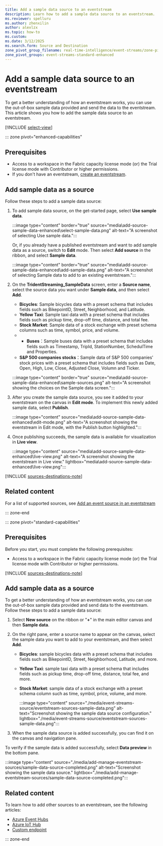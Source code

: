 ```yaml
---
title: Add a sample data source to an eventstream
description: Learn how to add a sample data source to an eventstream.
ms.reviewer: spelluru
ms.author: zhenxilin
author: alexlzx
ms.topic: how-to
ms.custom:
ms.date: 3/12/2025
ms.search.form: Source and Destination
zone_pivot_group_filename: real-time-intelligence/event-streams/zone-pivot-groups.json
zone_pivot_groups: event-streams-standard-enhanced
---
```


# Add a sample data source to an eventstream

To get a better understanding of how an eventstream works, you can use the out-of-box sample data provided and send the data to the eventstream. This article shows you how to add the sample data source to an eventstream. 

[!INCLUDE [select-view](./includes/select-view.md)]

::: zone pivot="enhanced-capabilities"  


## Prerequisites

- Access to a workspace in the Fabric capacity license mode (or) the Trial license mode with Contributor or higher permissions. 
- If you don't have an eventstream, [create an eventstream](create-manage-an-eventstream.md). 


## Add sample data as a source

Follow these steps to add a sample data source:

1. To add sample data source, on the get-started page, select **Use sample data**.

   :::image type="content" border="true" source="media\add-source-sample-data-enhanced\select-sample-data.png" alt-text="A screenshot of selecting Use sample data.":::

   Or, if you already have a published eventstream and want to add sample data as a source, switch to **Edit** mode. Then select **Add source** in the ribbon, and select **Sample data**.

   :::image type="content" border="true" source="media\add-source-sample-data-enhanced\add-sample-data.png" alt-text="A screenshot of selecting Sample data to add to an existing eventstream.":::
1. On the **TridentStreaming_SampleData** screen, enter a **Source name**, select the source data you want under **Sample data**, and then select **Add**.

   - **Bicycles**: Sample bicycles data with a preset schema that includes fields such as BikepointID, Street, Neighborhood, and Latitude.
   - **Yellow Taxi**: Sample taxi data with a preset schema that includes fields such as pickup time, drop-off time, distance, and total fee.
   - **Stock Market**: Sample data of a stock exchange with preset schema columns such as time, symbol, price, and volume.
   - - **Buses**：Sample buses data with a preset schema that includes fields such as Timestamp, TripId, StationNumber, SchedulTime and Properties.
   - **S&P 500 companies stocks**：Sample data of S&P 500 companies' stock prices with a preset schema that includes fields such as Date, Open, High, Low, Close, Adjusted Close, Volumn and Ticker.

   :::image type="content" border="true" source="media\add-source-sample-data-enhanced\sample-sources.png" alt-text="A screenshot showing the choices on the Sample data screen.":::
1. After you create the sample data source, you see it added to your eventstream on the canvas in **Edit mode**. To implement this newly added sample data, select **Publish**.

    :::image type="content" source="media\add-source-sample-data-enhanced\edit-mode.png" alt-text="A screenshot showing the eventstream in Edit mode, with the Publish button highlighted.":::
1. Once publishing succeeds, the sample data is available for visualization in **Live view**.

    :::image type="content" source="media\add-source-sample-data-enhanced\live-view.png" alt-text="A screenshot showing the eventstream in Live view." lightbox="media\add-source-sample-data-enhanced\live-view.png":::


[!INCLUDE [sources-destinations-note](./includes/sources-destinations-note.md)]


## Related content 
For a list of supported sources, see [Add an event source in an eventstream](add-manage-eventstream-sources.md)

::: zone-end

::: zone pivot="standard-capabilities"



## Prerequisites

Before you start, you must complete the following prerequisites:

- Access to a workspace in the Fabric capacity license mode (or) the Trial license mode with Contributor or higher permissions. 

[!INCLUDE [sources-destinations-note](./includes/sources-destinations-note.md)]

## Add sample data as a source

To get a better understanding of how an eventstream works, you can use the out-of-box sample data provided and send data to the eventstream. Follow these steps to add a sample data source:

1. Select **New source** on the ribbon or "**+**" in the main editor canvas and then **Sample data**.

1. On the right pane, enter a source name to appear on the canvas, select the sample data you want to add to your eventstream, and then select **Add**.
   - **Bicycles**: sample bicycles data with a preset schema that includes fields such as BikepointID, Street, Neighborhood, Latitude, and more.
   - **Yellow Taxi**: sample taxi data with a preset schema that includes fields such as pickup time, drop-off time, distance, total fee, and more.
   - **Stock Market**: sample data of a stock exchange with a preset schema column such as time, symbol, price, volume, and more.

       :::image type="content" source="./media/event-streams-source/eventstream-sources-sample-data.png" alt-text="Screenshot showing the sample data source configuration." lightbox="./media/event-streams-source/eventstream-sources-sample-data.png":::

1. When the sample data source is added successfully, you can find it on the canvas and navigation pane.

To verify if the sample data is added successfully, select **Data preview** in the bottom pane.

:::image type="content" source="./media/add-manage-eventstream-sources/sample-data-source-completed.png" alt-text="Screenshot showing the sample data source." lightbox="./media/add-manage-eventstream-sources/sample-data-source-completed.png":::

## Related content 

To learn how to add other sources to an eventstream, see the following articles:

- [Azure Event Hubs](add-source-azure-event-hubs.md)
- [Azure IoT Hub](add-source-azure-iot-hub.md)
- [Custom endpoint](add-source-custom-app.md)

::: zone-end
